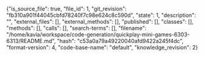 {"is_source_file": true, "file_id": 1, "git_revision": "fb310a901f44045cbfd78240f7c98e624c8c590d", "state": 1, "description": "", "external_files": [], "external_methods": [], "published": [], "classes": [], "methods": [], "calls": [], "search-terms": [], "filename": "/home/kavia/workspace/code-generation/quickplay-mini-games-6303-6313/README.md", "hash": "c53a0a79a49220040afd9422a245f4dc", "format-version": 4, "code-base-name": "default", "knowledge_revision": 2}